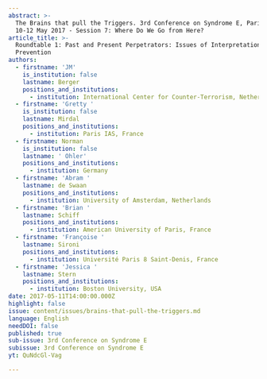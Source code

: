 ```yaml
---
abstract: >-
  The Brains that pull the Triggers. 3rd Conference on Syndrome E, Paris IAS,
  10-12 May 2017 - Session 7: Where Do We Go from Here?
article_title: >-
  Roundtable 1: Past and Present Perpetrators: Issues of Interpretation and
  Prevention
authors:
  - firstname: 'JM'
    is_institution: false
    lastname: Berger
    positions_and_institutions:
      - institution: International Center for Counter-Terrorism, Netherlands
  - firstname: 'Gretty '
    is_institution: false
    lastname: Mirdal
    positions_and_institutions:
      - institution: Paris IAS, France
  - firstname: Norman
    is_institution: false
    lastname: ' Ohler'
    positions_and_institutions:
      - institution: Germany
  - firstname: 'Abram '
    lastname: de Swaan
    positions_and_institutions:
      - institution: University of Amsterdam, Netherlands
  - firstname: 'Brian '
    lastname: Schiff
    positions_and_institutions:
      - institution: American University of Paris, France
  - firstname: 'Françoise '
    lastname: Sironi
    positions_and_institutions:
      - institution: Université Paris 8 Saint-Denis, France
  - firstname: 'Jessica '
    lastname: Stern
    positions_and_institutions:
      - institution: Boston University, USA
date: 2017-05-11T14:00:00.000Z
highlight: false
issue: content/issues/brains-that-pull-the-triggers.md
language: English
needDOI: false
published: true
sub-issue: 3rd Conference on Syndrome E
subissue: 3rd Conference on Syndrome E
yt: QuNdcGl-Vag

---
```


<Youtube yt="QuNdcGl-Vag" caption="Roundtable 1 Past and Present Perpetrators Issues of Interpretation and Prevention"></Youtube>